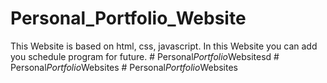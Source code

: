 # Personal_Portfolio_Website
 This Website is based on html, css,  javascript. In this Website you can add you schedule program for future.
#   P e r s o n a l _ P o r t f o l i o _ W e b s i t e s d  
 #   P e r s o n a l _ P o r t f o l i o _ W e b s i t e s  
 #   P e r s o n a l _ P o r t f o l i o _ W e b s i t e s  
 